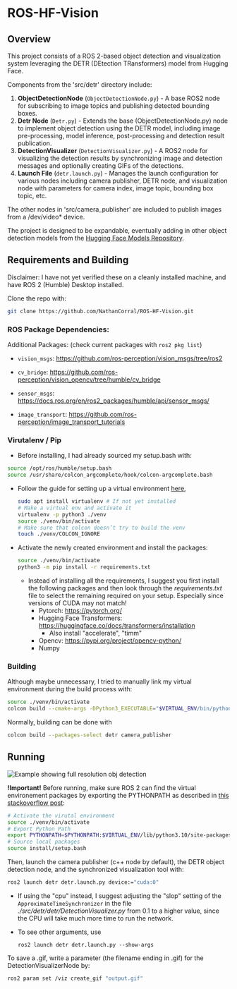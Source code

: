 # ROS-HF-Vision

## Overview

This project consists of a ROS 2-based object detection and visualization system leveraging the DETR (DEtection TRansformers) model from Hugging Face. 

Components from the 'src/detr' directory include:

1. **ObjectDetectionNode** (`ObjectDetectionNode.py`) - A base ROS2 node for subscribing to image topics and publishing detected bounding boxes.
2. **Detr Node** (`Detr.py`) - Extends the base (ObjectDetectionNode.py) node to implement object detection using the DETR model, including image pre-processing, model inference, post-processing and detection result publication.
3. **DetectionVisualizer** (`DetectionVisualizer.py`) - A ROS2 node for visualizing the detection results by synchronizing image and detection messages and optionally creating GIFs of the detections.
4. **Launch File** (`detr.launch.py`) - Manages the launch configuration for various nodes including camera publisher, DETR node, and visualization node with parameters for camera index, image topic, bounding box topic, etc.

The other nodes in 'src/camera_publisher' are included to publish images from a /dev/video* device.

The project is designed to be expandable, eventually adding in other object detection models from the [Hugging Face Models Repository](https://huggingface.co/models).



## Requirements and Building

Disclaimer:  I have not yet verified these on a cleanly installed machine, and have ROS 2 (Humble) Desktop installed.

Clone the repo with:

```bash
git clone https://github.com/NathanCorral/ROS-HF-Vision.git
```

### ROS Package Dependencies:

Additional Packages: (check current packages with `ros2 pkg list`)

- `vision_msgs`:   https://github.com/ros-perception/vision_msgs/tree/ros2

- `cv_bridge`:   https://github.com/ros-perception/vision_opencv/tree/humble/cv_bridge 

- `sensor_msgs`:  https://docs.ros.org/en/ros2_packages/humble/api/sensor_msgs/

- `image_transport`:  https://github.com/ros-perception/image_transport_tutorials

  

### Virutalenv / Pip

-  Before installing, I had already sourced my setup.bash with:

  ```bash
  source /opt/ros/humble/setup.bash
  source /usr/share/colcon_argcomplete/hook/colcon-argcomplete.bash
  ```

- Follow the guide for setting up a virtual environment [here](https://docs.ros.org/en/humble/How-To-Guides/Using-Python-Packages.html#installing-via-a-virtual-environment), 

  ```bash
  sudo apt install virtualenv # If not yet installed
  # Make a virtual env and activate it
  virtualenv -p python3 ./venv
  source ./venv/bin/activate
  # Make sure that colcon doesn’t try to build the venv
  touch ./venv/COLCON_IGNORE
  ```

- Activate the newly created environment and install the packages:

  ```bash
  source ./venv/bin/activate
  python3 -m pip install -r requirements.txt
  ```

  - Instead of installing all the requirements, I suggest you first install the following packages and then look through the *requirements.txt* file to select the remaining required on your setup.  Especially since versions of CUDA may not match!
    - Pytorch:  https://pytorch.org/
    - Hugging Face Transformers:  https://huggingface.co/docs/transformers/installation
      - Also install "accelerate", "timm"
    - Opencv:  https://pypi.org/project/opencv-python/
    - Numpy



### Building

Although maybe unnecessary, I tried to manually link my virtual environment during the build process with:

```bash
source ./venv/bin/activate
colcon build --cmake-args -DPython3_EXECUTABLE="$VIRTUAL_ENV/bin/python" --packages-select detr camera_publisher
```

Normally, building can be done with

```bash
colcon build --packages-select detr camera_publisher
```



## Running

![Example showing full resolution obj detection](./doc/gifs/ex_1920x1080.gif)

**!Important!**    Before running, make sure ROS 2 can find the virtual environement packages by exporting the PYTHONPATH as described in [this stackoverflow post](https://robotics.stackexchange.com/questions/98214/how-to-use-python-virtual-environments-with-ros2):

```bash
# Activate the virutal environment
source ./venv/bin/activate 
# Export Python Path
export PYTHONPATH=$PYTHONPATH:$VIRTUAL_ENV/lib/python3.10/site-packages
# Source local packages
source install/setup.bash
```

Then, launch the camera publisher (c++ node by default), the DETR object detection node, and the synchronized visualization tool with:

```bash
ros2 launch detr detr.launch.py device:="cuda:0" 
```

- If using the "cpu" instead, I suggest adjusting the "slop" setting of the `ApproximateTimeSynchronizer` in the file *./src/detr/detr/DetectionVisualizer.py* from 0.1 to a higher value, since the CPU will take much more time to run the network.

- To see other arguments, use

  ```
  ros2 launch detr detr.launch.py --show-args
  ```



To save a .gif, write a parameter (the filename ending in .gif) for the DetectionVisualizerNode by:

```bash
ros2 param set /viz create_gif "output.gif"
```




